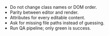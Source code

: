 - Do not change class names or DOM order.
- Parity between editor and render.
- Attributes for every editable content.
- Ask for missing file paths instead of guessing.
- Run QA pipeline; only green is success.
